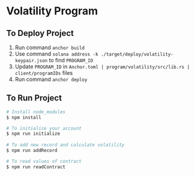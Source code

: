 # Volatility Program

## To Deploy Project</br>

1. Run command `anchor build`
2. Use command `solana address -k ./target/deploy/volatility-keypair.json` to find `PROGRAM_ID`
3. Update `PROGRAM_ID` in `Anchor.toml | program/volatility/src/lib.rs | client/programIDs` files
4. Run command `anchor deploy`

## To Run Project</br>

```bash
# Install node_modules
$ npm install

# To initialize your account
$ npm run initialize
 
# To add new record and calculate volatility
$ npm run addRecord

# To read values of contract
$ npm run readContract
```
